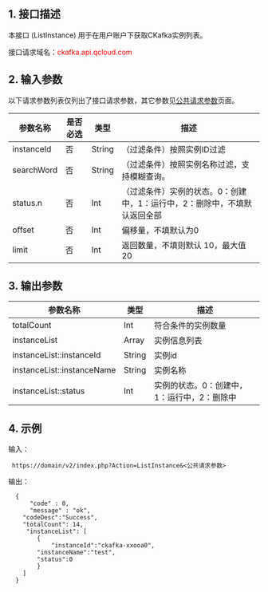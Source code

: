 ## 1. 接口描述

本接口 (ListInstance) 用于在用户账户下获取CKafka实例列表。

接口请求域名：<font style="color:red">ckafka.api.qcloud.com</font>

## 2. 输入参数

以下请求参数列表仅列出了接口请求参数，其它参数见[公共请求参数](http://tcecqpoc.fsphere.cn/doc/api/431/5883)页面。

| 参数名称 | 是否必选  | 类型 | 描述 |
|---------|---------|---------|---------|
| instanceId | 否| String| （过滤条件）按照实例ID过滤 |
| searchWord | 否| String| （过滤条件）按照实例名称过滤，支持模糊查询。|
|status.n |否|Int|（过滤条件）实例的状态。0：创建中，1：运行中，2：删除中，不填默认返回全部 |
|offset |否|Int| 偏移量，不填默认为0 |
|limit |否|Int| 返回数量，不填则默认 10，最大值20 |

## 3. 输出参数

| 参数名称 | 类型 | 描述 |
|---------|---------|---------|
| totalCount | Int | 符合条件的实例数量 |
| instanceList | Array | 实例信息列表 |
| instanceList::instanceId | String| 实例id |
| instanceList::instanceName | String| 实例名称 |
| instanceList::status | Int | 实例的状态。0：创建中，1：运行中，2：删除中 |

## 4. 示例

输入：

```
 https://domain/v2/index.php?Action=ListInstance&<公共请求参数>
```

输出：

```
  {
      "code" : 0,
      "message" : "ok",
	"codeDesc":"Success",
	"totalCount": 14,
     "instanceList": [
        {
            "instanceId":"ckafka-xxooa0",
		"instanceName":"test",
		"status":0
        }
    ]
  }

```






